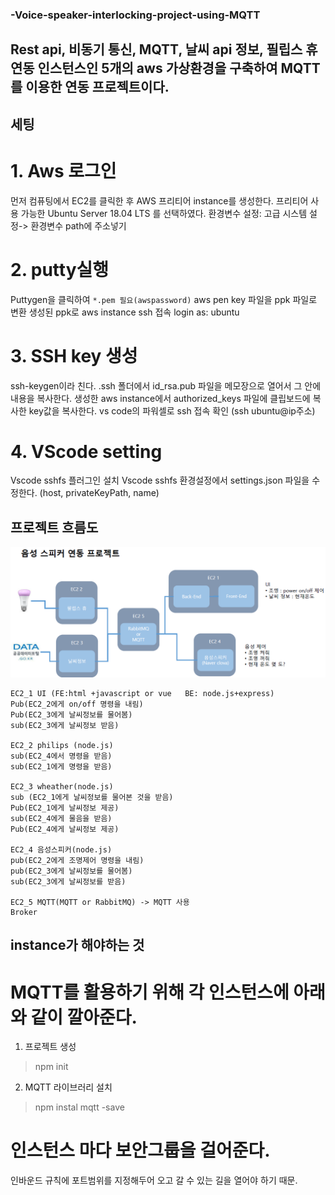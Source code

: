 ### -Voice-speaker-interlocking-project-using-MQTT

## Rest api, 비동기 통신, MQTT, 날씨 api 정보, 필립스 휴 연동 인스턴스인 5개의 aws 가상환경을 구축하여 MQTT를 이용한 연동 프로젝트이다.

## 세팅
# 1. Aws 로그인
먼저 컴퓨팅에서 EC2를 클릭한 후 AWS 프리티어 instance를 생성한다.
프리티어 사용 가능한 Ubuntu Server 18.04 LTS 를 선택하였다.
환경변수 설정: 고급 시스템 설정-> 환경변수 path에 주소넣기

# 2. putty실행
Puttygen을 클릭하여  `*.pem 필요(awspassword)`
aws pen key 파일을 ppk 파일로 변환
생성된 ppk로 aws instance ssh 접속
login as: ubuntu

# 3. SSH key 생성
ssh-keygen이라 친다.
.ssh 폴더에서 id_rsa.pub 파일을 메모장으로 열어서 그 안에 내용을 복사한다.
생성한 aws instance에서 authorized_keys 파일에 클립보드에 복사한 key값을 복사한다.
vs code의 파워셀로 ssh 접속 확인 (ssh ubuntu@ip주소)

# 4. VScode setting
Vscode sshfs 플러그인 설치
Vscode sshfs 환경설정에서 settings.json 파일을 수정한다.
(host, privateKeyPath, name)


## 프로젝트 흐름도
![Image_1](./image/Image_1.jpg)
```
EC2_1 UI (FE:html +javascript or vue   BE: node.js+express)
Pub(EC2_2에게 on/off 명령을 내림)
Pub(EC2_3에게 날씨정보를 물어봄)
sub(EC2_3에게 날씨정보 받음)

EC2_2 philips (node.js)
sub(EC2_4에서 명령을 받음)
sub(EC2_1에게 명령을 받음) 

EC2_3 wheather(node.js)
sub (EC2_1에게 날씨정보를 물어본 것을 받음)
Pub(EC2_1에게 날씨정보 제공)
sub(EC2_4에게 물음을 받음)
Pub(EC2_4에게 날씨정보 제공)

EC2_4 음성스피커(node.js)
pub(EC2_2에게 조명제어 명령을 내림)
pub(EC2_3에게 날씨정보를 물어봄)
sub(EC2_3에게 날씨정보를 받음)

EC2_5 MQTT(MQTT or RabbitMQ) -> MQTT 사용
Broker 
```

## instance가 해야하는 것
# MQTT를 활용하기 위해 각 인스턴스에 아래와 같이 깔아준다.
1. 프로젝트 생성
  > npm init
2. MQTT 라이브러리 설치
  > npm instal mqtt -save
 
# 인스턴스 마다 보안그룹을 걸어준다.
인바운드 규칙에 포트범위를 지정해두어 오고 갈 수 있는 길을 열어야 하기 때문.
